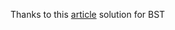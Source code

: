 Thanks to this [article](https://discuss.leetcode.com/topic/20064/my-concise-o-m-n-java-solution) solution for BST

